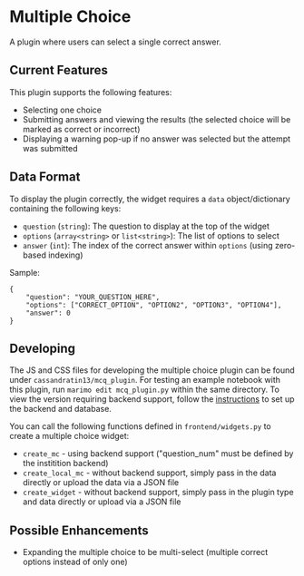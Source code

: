 # Multiple Choice

A plugin where users can select a single correct answer.

## Current Features

This plugin supports the following features:

- Selecting one choice
- Submitting answers and viewing the results (the selected choice will be marked as correct or incorrect)
- Displaying a warning pop-up if no answer was selected but the attempt was submitted


## Data Format

To display the plugin correctly, the widget requires a `data` object/dictionary containing the following keys:

- `question` (`string`): The question to display at the top of the widget
- `options` (`array<string>` or `list<string>`): The list of options to select
- `answer` (`int`): The index of the correct answer within `options` (using zero-based indexing)

Sample:
```
{
    "question": "YOUR_QUESTION_HERE",
    "options": ["CORRECT_OPTION", "OPTION2", "OPTION3", "OPTION4"],
    "answer": 0
}
```

## Developing

The JS and CSS files for developing the multiple choice plugin can be found under `cassandratin13/mcq_plugin`. For testing an example notebook with this plugin, run `marimo edit mcq_plugin.py` within the same directory. To view the version requiring backend support, follow the [instructions](https://github.com/gvwilson/mossball/blob/main/CONTRIBUTING.md) to set up the backend and database.

You can call the following functions defined in `frontend/widgets.py` to create a multiple choice widget:

- `create_mc` - using backend support ("question_num" must be defined by the institition backend)
- `create_local_mc` - without backend support, simply pass in the data directly or upload the data via a JSON file
- `create_widget` - without backend support, simply pass in the plugin type and data directly or upload via a JSON file

## Possible Enhancements

- Expanding the multiple choice to be multi-select (multiple correct options instead of only one)




